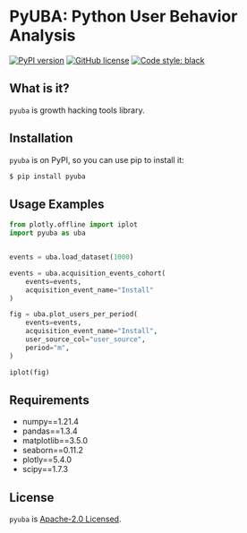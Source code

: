 # PyUBA: Python User Behavior Analysis
[![PyPI version](https://pypi.org/project/pyuba/)](https://pypi.org/project/pyuba/)
[![GitHub license](https://img.shields.io/github/license/ds-wook/pyuba)](https://github.com/ds-wook/pyuba/blob/main/LICENSE)
[![Code style: black](https://img.shields.io/badge/code%20style-black-000000.svg)](https://github.com/psf/black)

## What is it?
`pyuba` is growth hacking tools library.

## Installation
`pyuba` is on PyPI, so you can use pip to install it:
```bash
$ pip install pyuba
```
## Usage Examples

```python
from plotly.offline import iplot
import pyuba as uba


events = uba.load_dataset(1000)

events = uba.acquisition_events_cohort(
    events=events,
    acquisition_event_name="Install"
)

fig = uba.plot_users_per_period(
    events=events,
    acquisition_event_name="Install",
    user_source_col="user_source",
    period="m",
)

iplot(fig)
```
## Requirements
+ numpy==1.21.4
+ pandas==1.3.4
+ matplotlib==3.5.0
+ seaborn==0.11.2
+ plotly==5.4.0
+ scipy==1.7.3


## License
`pyuba` is [Apache-2.0 Licensed](./LICENSE).
